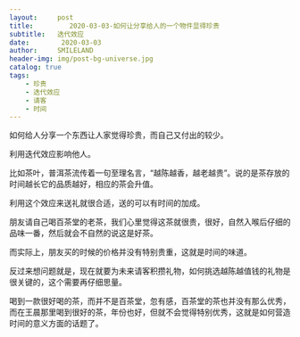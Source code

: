 ```yaml
---
layout:     post
title:         2020-03-03-如何让分享给人的一个物件显得珍贵
subtitle:   迭代效应
date:        2020-03-03
author:     SMILELAND
header-img: img/post-bg-universe.jpg
catalog: true
tags:
    - 珍贵
    - 迭代效应
    - 请客
    - 时间
---
```


如何给人分享一个东西让人家觉得珍贵，而自己又付出的较少。

利用迭代效应影响他人。

比如茶叶，普洱茶流传着一句至理名言，“越陈越香，越老越贵”。说的是茶存放的时间越长它的品质越好，相应的茶会升值。

利用这个效应来送礼就很合适，送的可以有时间的加成。

朋友请自己喝百茶堂的老茶，我们心里觉得这茶就很贵，很好，自然入喉后仔细的品味一番，然后就会不自然的说这是好茶。

而实际上，朋友买的时候的价格并没有特别贵重，这就是时间的味道。

反过来想问题就是，现在就要为未来请客积攒礼物，如何挑选越陈越值钱的礼物是很关键的，这个需要再仔细思量。

喝到一款很好喝的茶，而并不是百茶堂，忽有感，百茶堂的茶也并没有那么优秀，而在王晨那里喝到很好的茶，年份也好，但就不会觉得特别优秀，这就是如何营造时间的意义方面的话题了。